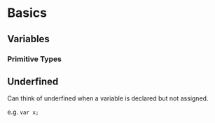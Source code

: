 # Basics

## Variables

### Primitive Types

## Underfined

Can think of underfined when a variable is declared but not assigned.

e.g. ``var x;``

